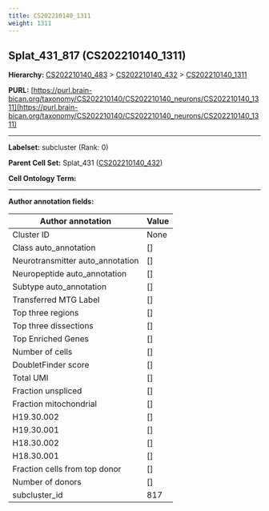 ```yaml
---
title: CS202210140_1311
weight: 1311
---
```

## Splat_431_817 (CS202210140_1311)
<b>Hierarchy: </b>
[CS202210140_483](../CS202210140_483) >
[CS202210140_432](../CS202210140_432) >
[CS202210140_1311](../CS202210140_1311)

**PURL:** [https://purl.brain-bican.org/taxonomy/CS202210140/CS202210140_neurons/CS202210140_1311](https://purl.brain-bican.org/taxonomy/CS202210140/CS202210140_neurons/CS202210140_1311)

---


**Labelset:** subcluster (Rank: 0)

**Parent Cell Set:** Splat_431 ([CS202210140_432](../CS202210140_432))



**Cell Ontology Term:** 

[MARKER GENES.]: #


---

[TRANSFERRED ANNOTATIONS.]: #


[AUTHOR ANNOTATION FIELDS.]: #


**Author annotation fields:**

| Author annotation | Value |
|-------------------|-------|
|Cluster ID|None|
|Class auto_annotation|[]|
|Neurotransmitter auto_annotation|[]|
|Neuropeptide auto_annotation|[]|
|Subtype auto_annotation|[]|
|Transferred MTG Label|[]|
|Top three regions|[]|
|Top three dissections|[]|
|Top Enriched Genes|[]|
|Number of cells|[]|
|DoubletFinder score|[]|
|Total UMI|[]|
|Fraction unspliced|[]|
|Fraction mitochondrial|[]|
|H19.30.002|[]|
|H19.30.001|[]|
|H18.30.002|[]|
|H18.30.001|[]|
|Fraction cells from top donor|[]|
|Number of donors|[]|
|subcluster_id|817|

